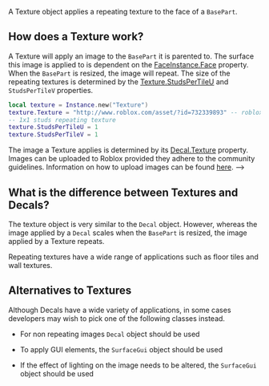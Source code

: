 A Texture object applies a repeating texture to the face of a `BasePart`.

## How does a Texture work?

A Texture will apply an image to the `BasePart` it is parented to. The surface this image is applied to is dependent on the [FaceInstance.Face](https://developer.roblox.com/api-reference/property/FaceInstance/Face) property. When the `BasePart` is resized, the image will repeat. The size of the repeating textures is determined by the [Texture.StudsPerTileU](https://developer.roblox.com/api-reference/property/Texture/StudsPerTileU) and `StudsPerTileV` properties.

```lua
local texture = Instance.new("Texture")
texture.Texture = "http://www.roblox.com/asset/?id=732339893" -- roblox logo
-- 1x1 studs repeating texture
texture.StudsPerTileU = 1
texture.StudsPerTileV = 1
```

The image a Texture applies is determined by its [Decal.Texture](https://developer.roblox.com/api-reference/property/Decal/Texture) property. Images can be uploaded to Roblox provided they adhere to the community guidelines. Information on how to upload images can be found [here](https://developer.roblox.com/search#stq=How%20to%20upload%20a%20Decal). --&gt;

## What is the difference between Textures and Decals?

The texture object is very similar to the `Decal` object. However, whereas the image applied by a `Decal` scales when the `BasePart` is resized, the image applied by a Texture repeats.

Repeating textures have a wide range of applications such as floor tiles and wall textures.

## Alternatives to Textures

Although Decals have a wide variety of applications, in some cases developers may wish to pick one of the following classes instead.

 - For non repeating images `Decal` object should be used

 - To apply GUI elements, the `SurfaceGui` object should be used

 - If the effect of lighting on the image needs to be altered, the `SurfaceGui` object should be used

[1]: https://developer.roblox.com/articles/How-to-upload-a-Decal